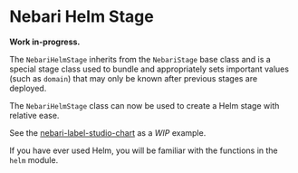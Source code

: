 # Nebari Helm Stage

**Work in-progress.**

The `NebariHelmStage` inherits from the `NebariStage` base class and is a special stage class used to bundle and appropriately sets important values (such as `domain`) that may only be known after previous stages are deployed.


The `NebariHelmStage` class can now be used to create a Helm stage with relative ease. 

See the [nebari-label-studio-chart](https://github.com/nebari-dev/nebari-label-studio-chart) as a *WIP* example.


If you have ever used Helm, you will be familiar with the functions in the `helm` module. 


